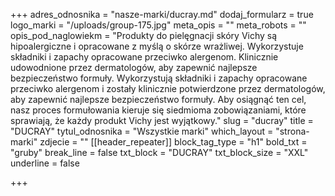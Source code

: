 +++
adres_odnosnika = "nasze-marki/ducray.md"
dodaj_formularz = true
logo_marki = "/uploads/group-175.jpg"
meta_opis = ""
meta_robots = ""
opis_pod_naglowiekm = "Produkty do pielęgnacji skóry Vichy są hipoalergiczne i opracowane z myślą o skórze wrażliwej. Wykorzystuje składniki i zapachy opracowane przeciwko alergenom. Klinicznie udowodnione przez dermatologów, aby zapewnić najlepsze bezpieczeństwo formuły. Wykorzystują składniki i zapachy opracowane przeciwko alergenom i zostały klinicznie potwierdzone przez dermatologów, aby zapewnić najlepsze bezpieczeństwo formuły. Aby osiągnąć ten cel, nasz proces formułowania kieruje się siedmioma zobowiązaniami, które sprawiają, że każdy produkt Vichy jest wyjątkowy."
slug = "ducray"
title = "DUCRAY"
tytul_odnosnika = "Wszystkie marki"
which_layout = "strona-marki"
zdjecie = ""
[[header_repeater]]
block_tag_type = "h1"
bold_txt = "gruby"
break_line = false
txt_block = "DUCRAY"
txt_block_size = "XXL"
underline = false

+++
